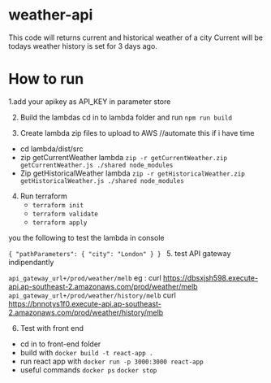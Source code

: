 # weather-api

This code will returns current and historical weather of a city
Current will be todays weather history is set for 3 days ago.

# How to run

1.add your apikey as API_KEY in parameter store

2. Build the lambdas
   cd in to lambda folder and run
   `npm run build`

3. Create lambda zip files to upload to AWS
   //automate this if i have time

- cd lambda/dist/src
- zip getCurrentWeather lambda
  `zip -r getCurrentWeather.zip getCurrentWeather.js ./shared node_modules`
- Zip getHistoricalWeather lambda
  `zip -r getHistoricalWeather.zip getHistoricalWeather.js ./shared node_modules`

4. Run terraform
   - `terraform init`
   - `terraform validate`
   - `terraform apply`

you the following to test the lambda in console

`{
  "pathParameters": {
    "city": "London"
  }
}
`
5. test API gateway indipendantly

`api_gateway_url+/prod/weather/melb`
eg :
curl https://dbsxjsh598.execute-api.ap-southeast-2.amazonaws.com/prod/weather/melb
`api_gateway_url+/prod/weather/history/melb`
curl https://bnnotys1f0.execute-api.ap-southeast-2.amazonaws.com/prod/weather/history/melb

6. Test with front end

- cd in to front-end folder
- build with `docker build -t react-app .`
- run react app with `docker run -p 3000:3000 react-app`
- useful commands
  `docker ps`
  `docker stop`
